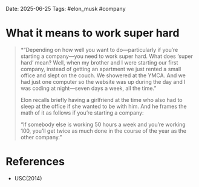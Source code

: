 Date: 2025-06-25
Tags: #elon_musk #company 

# What it means to work super hard

>*“Depending on how well you want to do—particularly if you’re starting a company—you need to work super hard. What does ‘super hard’ mean? Well, when my brother and I were starting our first company, instead of getting an apartment we just rented a small office and slept on the couch. We showered at the YMCA. And we had just one computer so the website was up during the day and I was coding at night—seven days a week, all the time.” 
>
>Elon recalls briefly having a girlfriend at the time who also had to sleep at the office if she wanted to be with him. And he frames the math of it as follows if you’re starting a company: 
>
>“If somebody else is working 50 hours a week and you’re working 100, you’ll get twice as much done in the course of the year as the other company.”

# References
- USC(2014)
 